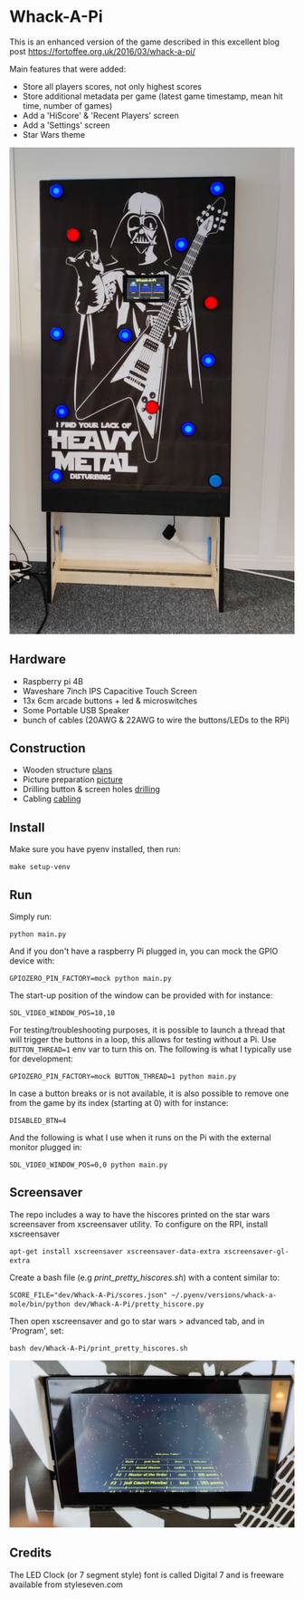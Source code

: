 # Whack-A-Pi

This is an enhanced version of the game described in this excellent blog post https://fortoffee.org.uk/2016/03/whack-a-pi/

Main features that were added:
- Store all players scores, not only highest scores
- Store additional metadata per game (latest game timestamp, mean hit time, number of games)
- Add a 'HiScore' & 'Recent Players' screen
- Add a 'Settings' screen
- Star Wars theme

![whole-thing](doc/whole_thing.png)

## Hardware
- Raspberry pi 4B
- Waveshare 7inch IPS Capacitive Touch Screen
- 13x 6cm arcade buttons + led & microswitches
- Some Portable USB Speaker
- bunch of cables (20AWG & 22AWG to wire the buttons/LEDs to the RPi)

## Construction
- Wooden structure [plans](doc/wooden_structure.md)
- Picture preparation  [picture](doc/picture.md)
- Drilling button & screen holes [drilling](doc/drilling.md)
- Cabling [cabling](doc/cabling.md)

## Install
Make sure you have pyenv installed, then run:

    make setup-venv

## Run
Simply run:

    python main.py

And if you don't have a raspberry Pi plugged in, you can mock the GPIO device with:

    GPIOZERO_PIN_FACTORY=mock python main.py

The start-up position of the window can be provided with for instance:
    
    SDL_VIDEO_WINDOW_POS=10,10

For testing/troubleshooting purposes, it is possible to launch a thread that will trigger the buttons in a loop,
this allows for testing without a Pi. Use `BUTTON_THREAD=1` env var to turn this on. The following is what I typically
use for development:

    GPIOZERO_PIN_FACTORY=mock BUTTON_THREAD=1 python main.py

In case a button breaks or is not available, it is also possible to remove one from the game
by its index (starting at 0) with for instance:

    DISABLED_BTN=4

And the following is what I use when it runs on the Pi with the external monitor plugged in:

    SDL_VIDEO_WINDOW_POS=0,0 python main.py

## Screensaver
The repo includes a way to have the hiscores printed on the star wars screensaver from xscreensaver utility.
To configure on the RPI, install xscreensaver

    apt-get install xscreensaver xscreensaver-data-extra xscreensaver-gl-extra

Create a bash file (e.g *print_pretty_hiscores.sh*) with a content similar to:

    SCORE_FILE="dev/Whack-A-Pi/scores.json" ~/.pyenv/versions/whack-a-mole/bin/python dev/Whack-A-Pi/pretty_hiscore.py

Then open xscreensaver and go to  star wars > advanced tab, and in 'Program', set:

    bash dev/Whack-A-Pi/print_pretty_hiscores.sh
    
![screensaver](doc/star_wars_screensaver.png)

## Credits
The LED Clock (or 7 segment style) font is called Digital 7 and is freeware available from styleseven.com
